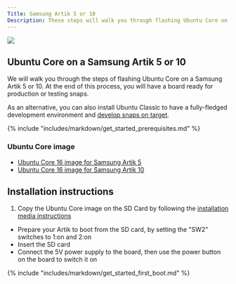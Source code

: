 ```yaml
---
Title: Samsung Artik 5 or 10
Description: These steps will walk you through flashing Ubuntu Core on a Samsung Artik 5 or 10.
---
```


![](http://i.imgur.com/tZ619Fm.png)

## Ubuntu Core on a Samsung Artik 5 or 10

We will walk you through the steps of flashing Ubuntu Core on a Samsung Artik 5 or 10. At the end of this process, you will have a board ready for production or testing snaps.

As an alternative, you can also install Ubuntu Classic to have a fully-fledged development environment and [develop snaps on target](/core/get-started/developer-setup).

{% include "includes/markdown/get_started_prerequisites.md" %}

### Ubuntu Core image

 * [Ubuntu Core 16 image for Samsung Artik 5](http://people.canonical.com/~platform/snappy/artik/uc-series16-beta-image/artik5.img.tar.xz)
 * [Ubuntu Core 16 image for Samsung Artik 10](http://people.canonical.com/~platform/snappy/artik/uc-series16-beta-image/artik10.img.tar.xz)

## Installation instructions

 1. Copy the Ubuntu Core image on the SD Card by following the [installation media instructions](/core/get-started/installation-medias)
 * Prepare your Artik to boot from the SD card, by setting the "SW2" switches to 1:on and 2:on
 * Insert the SD card
 * Connect the 5V power supply to the board, then use the power button on the board to switch it on

{% include "includes/markdown/get_started_first_boot.md" %}
